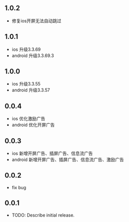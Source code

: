 ## 1.0.2
* 修复ios开屏无法自动跳过

## 1.0.1
* ios 升级3.3.69
* android 升级3.3.69.3

## 1.0.0
* ios 升级3.3.55
* android 升级3.3.57

## 0.0.4
* ios 优化激励广告
* android 优化开屏广告

## 0.0.3

* ios 新增开屏广告、插屏广告、信息流广告
* android 新增开屏广告、插屏广告、信息流广告、激励广告

## 0.0.2

* fix bug

## 0.0.1

* TODO: Describe initial release.
